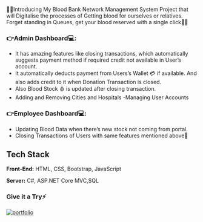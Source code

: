🚀🚀Introducing My Blood Bank Network Management System Project that will Digitalise the processes of Getting blood for ourselves or relatives. 
Forget standing in Queues, get your blood reserved with a single click🤝✨

### 👉Admin Dashboard💻: 
- It has amazing features like closing transactions, which automatically suggests payment method if required credit not available in User’s account. 
- It automatically deducts payment from Users’s Wallet 💳 if available. And also adds credit to it when Donation Transaction is closed.
- Also Blood Stock 🩸 is updated after closing transaction.
- Adding and Removing Cities and Hospitals
-Managing User Accounts

### 👉Employee Dashboard💻:
- Updating Blood Data when there’s new stock not coming from portal.
- Closing Transactions of Users with same features mentioned above🤩
## Tech Stack

**Front-End:** HTML, CSS, Bootstrap, JavaScript

**Server:** C#, ASP.NET Core MVC,SQL



### Give it a Try⚡

[![portfolio](https://img.shields.io/badge/my_portfolio-000?style=for-the-badge&logo=ko-fi&logoColor=white)](http://blood-bank-management-system.somee.com/)
